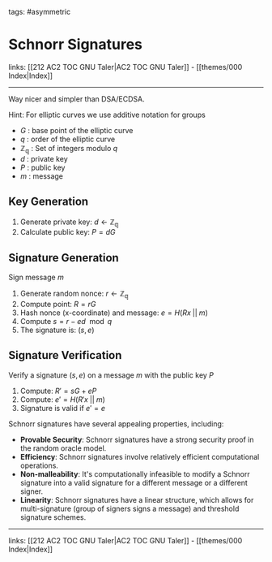 tags: #asymmetric 

# Schnorr Signatures

links: [[212 AC2 TOC GNU Taler|AC2 TOC GNU Taler]] - [[themes/000 Index|Index]]

---

Way nicer and simpler than DSA/ECDSA.

Hint: For elliptic curves we use additive notation for groups

* $G$ : base point of the elliptic curve
* $q$ : order of the elliptic curve
* $\mathbb{Z_q}$ : Set of integers modulo $q$
* $d$ : private key
* $P$ : public key
* $m$ : message

## Key Generation

1. Generate private key: $d \leftarrow \mathbb{Z_q}$
2. Calculate public key: $P = dG$

## Signature Generation

Sign message $m$

1. Generate random nonce: $r \leftarrow \mathbb{Z_q}$
2. Compute point: $R = rG$
3. Hash nonce (x-coordinate) and message: $e = H(Rx\;||\;m)$
4. Compute $s = r - ed \mod q$
5. The signature is: $(s, e)$

## Signature Verification

Verify a signature $(s,e)$ on a message $m$ with the public key $P$

1. Compute: $R' = sG + eP$
2. Compute: $e' = H(R'x\;||\;m)$
3. Signature is valid if $e' = e$

Schnorr signatures have several appealing properties, including:

- **Provable Security**: Schnorr signatures have a strong security proof in the random oracle model.
- **Efficiency**: Schnorr signatures involve relatively efficient computational operations.
- **Non-malleability**: It's computationally infeasible to modify a Schnorr signature into a valid signature for a different message or a different signer.
- **Linearity**: Schnorr signatures have a linear structure, which allows for multi-signature (group of signers signs a message) and threshold signature schemes.

---
links: [[212 AC2 TOC GNU Taler|AC2 TOC GNU Taler]] - [[themes/000 Index|Index]]